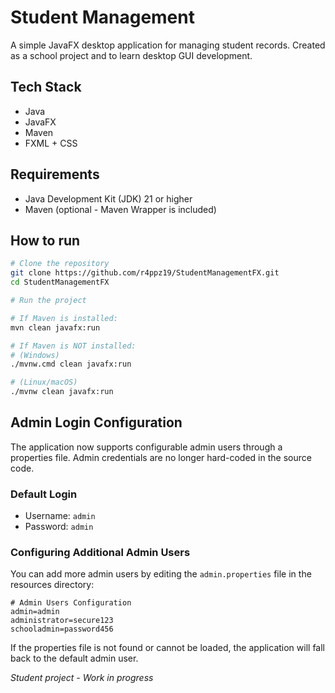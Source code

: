 # Student Management

A simple JavaFX desktop application for managing student records. Created as a school project and to learn desktop GUI development.

## Tech Stack

- Java
- JavaFX
- Maven
- FXML + CSS

## Requirements

- Java Development Kit (JDK) 21 or higher
- Maven (optional - Maven Wrapper is included)

## How to run
```bash
# Clone the repository
git clone https://github.com/r4ppz19/StudentManagementFX.git
cd StudentManagementFX

# Run the project

# If Maven is installed:
mvn clean javafx:run

# If Maven is NOT installed:
# (Windows)
./mvnw.cmd clean javafx:run

# (Linux/macOS)
./mvnw clean javafx:run

```

## Admin Login Configuration

The application now supports configurable admin users through a properties file. Admin credentials are no longer hard-coded in the source code.

### Default Login
- Username: `admin`
- Password: `admin`

### Configuring Additional Admin Users

You can add more admin users by editing the `admin.properties` file in the resources directory:

```properties
# Admin Users Configuration
admin=admin
administrator=secure123
schooladmin=password456
```

If the properties file is not found or cannot be loaded, the application will fall back to the default admin user.

_Student project - Work in progress_
